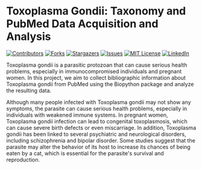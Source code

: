 # Toxoplasma Gondii: Taxonomy and PubMed Data Acquisition and Analysis

[![Contributors][contributors-shield]][contributors-url]
[![Forks][forks-shield]][forks-url]
[![Stargazers][stars-shield]][stars-url]
[![Issues][issues-shield]][issues-url]
[![MIT License][license-shield]][license-url]
[![LinkedIn][linkedin-shield]][linkedin-url]

Toxoplasma gondii is a parasitic protozoan that can cause serious health problems, especially in immunocompromised individuals and pregnant women. In this project, we aim to collect bibliographic information about Toxoplasma gondii from PubMed using the Biopython package and analyze the resulting data.

Although many people infected with Toxoplasma gondii may not show any symptoms, the parasite can cause serious health problems, especially in individuals with weakened immune systems. In pregnant women, Toxoplasma gondii infection can lead to congenital toxoplasmosis, which can cause severe birth defects or even miscarriage. In addition, Toxoplasma gondii has been linked to several psychiatric and neurological disorders, including schizophrenia and bipolar disorder. Some studies suggest that the parasite may alter the behavior of its host to increase its chances of being eaten by a cat, which is essential for the parasite's survival and reproduction.

<!-- MARKDOWN LINKS & IMAGES -->
<!-- https://www.markdownguide.org/basic-syntax/#reference-style-links -->
[contributors-shield]: https://img.shields.io/github/contributors/giocoal/toxoplasma-gondii-pubmed-acquisition-and-analysis.svg?style=for-the-badge
[contributors-url]: https://github.com/giocoal/toxoplasma-gondii-pubmed-acquisition-and-analysis/graphs/contributors
[forks-shield]: https://img.shields.io/github/forks/giocoal/toxoplasma-gondii-pubmed-acquisition-and-analysis.svg?style=for-the-badge
[forks-url]: https://github.com/giocoal/toxoplasma-gondii-pubmed-acquisition-and-analysis/network/members
[stars-shield]: https://img.shields.io/github/stars/giocoal/toxoplasma-gondii-pubmed-acquisition-and-analysis.svg?style=for-the-badge
[stars-url]: https://github.com/giocoal/toxoplasma-gondii-pubmed-acquisition-and-analysis/stargazers
[issues-shield]: https://img.shields.io/github/issues/giocoal/toxoplasma-gondii-pubmed-acquisition-and-analysis.svg?style=for-the-badge
[issues-url]: https://github.com/giocoal/toxoplasma-gondii-pubmed-acquisition-and-analysis/issues
[license-shield]: https://img.shields.io/github/license/giocoal/toxoplasma-gondii-pubmed-acquisition-and-analysis.svg?style=for-the-badge
[license-url]: https://github.com/giocoal/toxoplasma-gondii-pubmed-acquisition-and-analysis/blob/master/LICENSE
[linkedin-shield]: https://img.shields.io/badge/-LinkedIn-black.svg?style=for-the-badge&logo=linkedin&colorB=555
[linkedin-url]: https://www.linkedin.com/in/giorgio-carbone-63154219b/
[product-screenshot]: images/screenshot.png
[Next.js]: https://img.shields.io/badge/next.js-000000?style=for-the-badge&logo=nextdotjs&logoColor=white
[Next-url]: https://nextjs.org/
[React.js]: https://img.shields.io/badge/React-20232A?style=for-the-badge&logo=react&logoColor=61DAFB
[React-url]: https://reactjs.org/
[Vue.js]: https://img.shields.io/badge/Vue.js-35495E?style=for-the-badge&logo=vuedotjs&logoColor=4FC08D
[Vue-url]: https://vuejs.org/
[Angular.io]: https://img.shields.io/badge/Angular-DD0031?style=for-the-badge&logo=angular&logoColor=white
[Angular-url]: https://angular.io/
[Svelte.dev]: https://img.shields.io/badge/Svelte-4A4A55?style=for-the-badge&logo=svelte&logoColor=FF3E00
[Svelte-url]: https://svelte.dev/
[Laravel.com]: https://img.shields.io/badge/Laravel-FF2D20?style=for-the-badge&logo=laravel&logoColor=white
[Laravel-url]: https://laravel.com
[Bootstrap.com]: https://img.shields.io/badge/Bootstrap-563D7C?style=for-the-badge&logo=bootstrap&logoColor=white
[Bootstrap-url]: https://getbootstrap.com
[JQuery.com]: https://img.shields.io/badge/jQuery-0769AD?style=for-the-badge&logo=jquery&logoColor=white
[JQuery-url]: https://jquery.com
